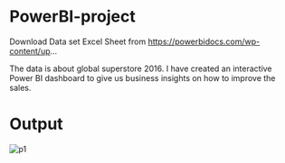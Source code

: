 # PowerBI-project
Download Data set Excel Sheet from  https://powerbidocs.com/wp-content/up...


The data is about global superstore 2016. 
I have created an interactive Power BI dashboard to give us business insights on how to improve the sales.

# Output





![p1](https://user-images.githubusercontent.com/106391555/190976531-42413f81-c092-4835-8988-91f6a7a88bbd.png)

